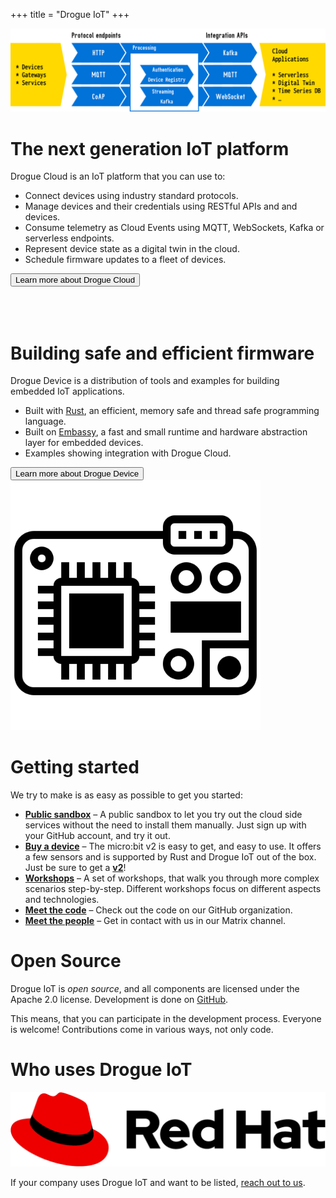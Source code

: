 +++
title = "Drogue IoT"
+++


<div class="feature_column">

<div class="feature_column_left secondary">
<img style="max-width: 100%;" src="overview.svg" alt="Drogue Cloud overview" />
</div>

<div class="feature_column_right secondary">
<h1 style="text-align: left;">The next generation IoT platform</h1>
<div class="column_text text">
Drogue Cloud is an IoT platform that you can use to:

* Connect devices using industry standard protocols.
* Manage devices and their credentials using RESTful APIs and and devices.
* Consume telemetry as Cloud Events using MQTT, WebSockets, Kafka or serverless endpoints.
* Represent device state as a digital twin in the cloud.
* Schedule firmware updates to a fleet of devices.
</div>

<div class="column_button">
<a href="https://book.drogue.io/drogue-cloud/dev/index.html"><button class="mediumbutton">Learn more about Drogue Cloud</button></a>
</div>
</div>


</div>

<div class="feature_column">



<div style="padding-top: 50px;">
</div>

<div class="feature_column_left secondary">
<h1>Building safe and efficient firmware</h1>
<div class="column_text text">
Drogue Device is a distribution of tools and examples for building embedded IoT applications.

* Built with <a href="https://www.rust-lang.org">Rust</a>, an efficient, memory safe and thread safe programming language.
* Built on <a href="https://embassy.dev">Embassy</a>, a fast and small runtime and hardware abstraction layer for embedded devices.
* Examples showing integration with Drogue Cloud.
</div>

<div class="column_button">
<a href="https://book.drogue.io/drogue-device/dev/index.html"><button class="mediumbutton">Learn more about Drogue Device</button></a>
</div>
</div>

<div class="feature_column_right secondary">
<img style="max-height: 400px; position: relative;" src="board.png" alt="Device board" />
</div>

</div>

<div class="bodycontent text">

<h1>Getting started</h1>
We try to make is as easy as possible to get you started:

* **[Public sandbox](https://sandbox.drogue.cloud)** – A public sandbox to let you try out the cloud side services without the need to install them manually. Just sign up with your GitHub account, and try it out.
* **[Buy a device](https://microbit.org/buy/?version=microbitV2)** – The micro:bit v2 is easy to get, and easy to use. It offers a few sensors and is supported by Rust and Drogue IoT out of the box. Just be sure to get a <u>**v2**</u>!
* **[Workshops](https://book.drogue.io/drogue-workshops/index.html)** – A set of workshops, that walk you through more complex scenarios step-by-step. Different workshops focus on different aspects and technologies.
* **[Meet the code](https://github.com/drogue-iot)** – Check out the code on our GitHub organization.
* **[Meet the people](https://matrix.to/#/#drogue-iot:matrix.org)** – Get in contact with us in our Matrix channel.

<h1>Open Source</h1>

Drogue IoT is *open source*, and all components are licensed under the Apache 2.0 license.  Development is done on [GitHub](https://github.com/drogue-iot).

This means, that you can participate in the development process. Everyone is welcome! Contributions come in various
ways, not only code.

<h1>Who uses Drogue IoT</h1>

<div class="feature_overview">
<div class="feature_wrapper evenly text">

<div class="feature_item">
<a href="https://www.redhat.com"><img src="red_hat_logo.png" alt="Red Hat Logo" class="feature_using" /></a>
</div>
</div>
</div>

If your company uses Drogue IoT and want to be listed, [reach out to us](https://matrix.to/#/#drogue-iot:matrix.org).


</div>
